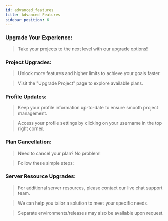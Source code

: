 ```yaml
---
id: advanced_features
title: Advanced Features
sidebar_position: 6
---
```


### Upgrade Your Experience:
> Take your projects to the next level with our upgrade options!

### Project Upgrades:
> Unlock more features and higher limits to achieve your goals faster.

> Visit the "Upgrade Project" page to explore available plans.

### Profile Updates:
> Keep your profile information up-to-date to ensure smooth project management.

> Access your profile settings by clicking on your username in the top right corner.

### Plan Cancellation:
> Need to cancel your plan? No problem!

> Follow these simple steps: 

### Server Resource Upgrades:
> For additional server resources, please contact our live chat support team.

> We can help you tailor a solution to meet your specific needs.

> Separate environments/releases may also be available upon request.